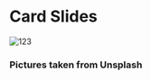 # Card Slides
![123](https://github.com/mesubasi/Card-Slides/assets/88106043/d7f18424-4cd7-4104-bc2a-b302c01c4696)
<br>
<h3>Pictures taken from Unsplash</h3>
